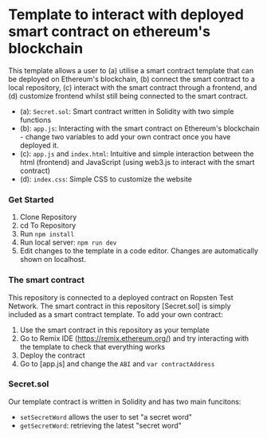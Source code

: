 # Template to interact with deployed smart contract on ethereum's blockchain
This template allows a user to (a) utilise a smart contract template that can be deployed on Ethereum's blockchain, (b) connect the smart contract to a local repository, (c) interact with the smart contract through a frontend, and (d) customize frontend whilst still being connected to the smart contract. 

- (a): `Secret.sol`: Smart contract written in Solidity with two simple functions
- (b): `app.js`: Interacting with the smart contract on Ethereum's blockchain - change two variables to add your own contract once you have deployed it.
- (c): `app.js` and `index.html`: Intuitive and simple interaction between the html (frontend) and JavaScript (using web3.js to interact with the smart contract)
- (d): `index.css`: Simple CSS to customize the website

### Get Started
1. Clone Repository
2. cd To Repository
3. Run `npm install`
4. Run local server: `npm run dev`
5. Edit changes to the template in a code editor. Changes are automatically shown on localhost. 

### The smart contract
This repository is connected to a deployed contract on Ropsten Test Network. The smart contract in this repository [Secret.sol] is simply included as a smart contract template. To add your own contract:

1. Use the smart contract in this repository as your template
2. Go to Remix IDE (https://remix.ethereum.org/) and try interacting with the template to check that everything works
3. Deploy the contract 
4. Go to [app.js] and change the `ABI` and `var contractAddress`

### Secret.sol
Our template contract is written in Solidity and has two main funcitons:
- `setSecretWord` allows the user to set "a secret word"
- `getSecretWord`: retrieving the latest "secret word"


